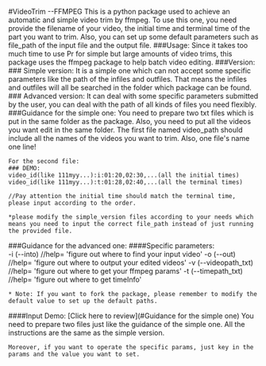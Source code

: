 #VideoTrim --FFMPEG
    This is a python package used to achieve an automatic and simple video trim by ffmpeg.
    To use this one, you need provide the filename of your video, the initial time and terminal time of the part you want to trim.
    Also, you can set up some default parameters such as file_path of the input file and the output file. 
###Usage:
    Since it takes too much time to use Pr for simple but large amounts of video trims, this package uses the ffmpeg package to help batch video editing.
###Version: 
    ### Simple version: It is a simple one which can not accept some specific parameters like the path of the infiles and outfiles.
                        That means the infiles and outfiles will all be searched in the folder which package can be found.
    ### Advanced version: It can deal with some specific parameters submitted by the user, you can deal with the path of all kinds of files you need flexibly. 
###Guidance for the simple one:
    You need to prepare two txt files which is put in the same folder as the package.
    Also, you need to put all the videos you want edit in the same folder.
    The first file named video_path should include all the names of the videos you want to trim.
    Also, one file's name one line!
   
    For the second file:
    ### DEMO:
    video_id(like 111myy...):i:01:20,02:30,...(all the initial times)
    video_id(like 111myy...):t:01:28,02:40,...(all the terminal times)
    
    //Pay attention the initial time should match the terminal time, please input according to the order.
    
    *please modify the simple_version files according to your needs which means you need to input the correct file_path instead of just running the provided file.
###Guidance for the advanced one:
  ####Specific parameters:   
    -i (--into)               //help= 'figure out where to find your input video'
    -o (--out)                //help= 'figure out where to output your edited videos'
    -v (--videopath_txt)      //help= 'figure out where to get your ffmpeg params'
    -t (--timepath_txt)       //help= 'figure out where to get timeInfo'
    
    * Note: If you want to fork the package, please remember to modify the default value to set up the default paths.
    
  ####Input Demo:    [Click here to review](#Guidance for the simple one)
    You need to prepare two files just like the guidance of the simple one.
    All the instructions are the same as the simple version.

    Moreover, if you want to operate the specific params, just key in the params and the value you want to set.
    
    
    
